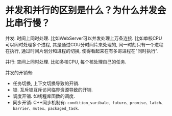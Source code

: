 # 并发和并行的区别是什么？为什么并发会比串行慢？

并发: 时间上同时处理. 比如WebServer可以并发处理上万条连接. 比如单核CPU可以同时处理多个进程, 其是通过COU分时间片来处理的, 同一时刻只有一个进程在执行, 通过时间片划分和进程的切换, 使得看起来在有多哥进程在"同时执行".

并行: 空间上同时处理. 比如多核CPU, 每个核处理自己的任务. 

并发的开销有:

- 任务切换, 上下文切换导致的开销.
- 锁. 互斥锁互斥访问临界资源导致的开销.
- 调度开销. 如线程库函数的调度.
- 同步开销: C++同步机制有: `condition_varibale、future、promise、latch、barrier、mutex、packaged_task`.
